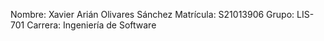 Nombre: Xavier Arián Olivares Sánchez
Matrícula: S21013906
Grupo: LIS-701
Carrera: Ingeniería de Software